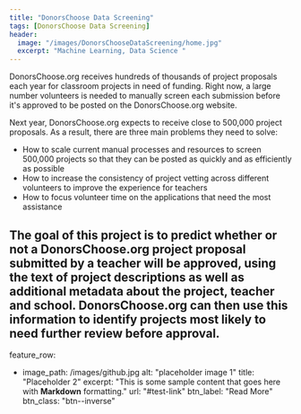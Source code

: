 ```yaml
---
title: "DonorsChoose Data Screening"
tags: [DonorsChoose Data Screening]
header:
  image: "/images/DonorsChooseDataScreening/home.jpg"
  excerpt: "Machine Learning, Data Science "
---
```


  DonorsChoose.org receives hundreds of thousands of project proposals each year
  for classroom projects in need of funding. Right now, a large number
  volunteers is needed to manually screen each submission before it's approved
  to be posted on the DonorsChoose.org website.

  Next year, DonorsChoose.org expects to receive close to 500,000 project
  proposals. As a result, there are three main problems they need to solve:
  * How to scale current manual processes and resources to screen 500,000
  projects so that they can be posted as quickly and as   efficiently as possible
  * How to increase the consistency of project vetting across different
  volunteers to improve the experience for teachers
  * How to focus volunteer time on the applications that need the most assistance

  The goal of this project is to predict whether or not a DonorsChoose.org
  project proposal submitted by a teacher will be approved, using the text of
  project descriptions as well as additional metadata about the project, teacher
  and school. DonorsChoose.org can then use this information to identify projects
  most likely to need further review before approval.
---
  feature_row:
  - image_path: /images/github.jpg
    alt: "placeholder image 1"
    title: "Placeholder 2"
    excerpt: "This is some sample content that goes here with **Markdown** formatting."
    url: "#test-link"
    btn_label: "Read More"
    btn_class: "btn--inverse"
